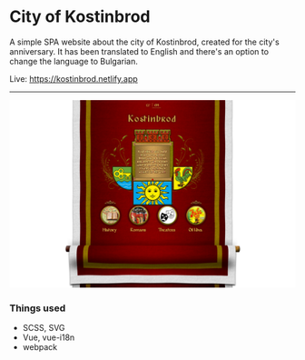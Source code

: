 # City of Kostinbrod 
A simple SPA website about the city of Kostinbrod, created for the city's anniversary. 
It has been translated to English and there's an option to change the language to Bulgarian.

Live: https://kostinbrod.netlify.app

---

![alt text](kostinbrod-screen.png?raw=true "Kostinbrod")

### Things used
* SCSS, SVG
* Vue, vue-i18n
* webpack
